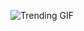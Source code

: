 
<!-- GIF_SECTION -->
![Trending GIF](https://media3.giphy.com/media/v1.Y2lkPThiYjIxNzcyaHB4YnVoaDVicmc4a2l4ZXczbWJsNzYwbWViOTJ6OTNyd3gzbHpsMyZlcD12MV9naWZzX3NlYXJjaCZjdD1n/KrkvAXa1HZAjK/giphy.gif)
<!-- END_GIF_SECTION -->
